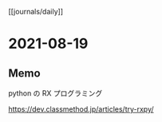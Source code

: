 [[journals/daily]]
# 2021-08-19

## Memo

python の RX プログラミング

https://dev.classmethod.jp/articles/try-rxpy/

